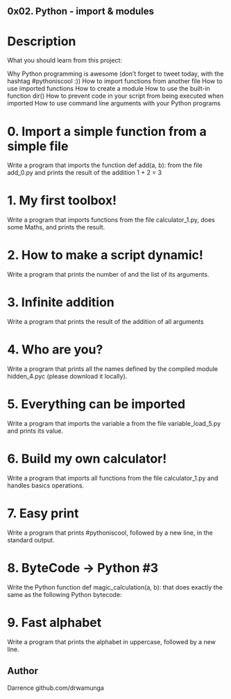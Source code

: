 ## 0x02. Python - import & modules
# Description
What you should learn from this project:

Why Python programming is awesome (don’t forget to tweet today, with the hashtag #pythoniscool :)) How to import functions from another file How to use imported functions How to create a module How to use the built-in function dir() How to prevent code in your script from being executed when imported How to use command line arguments with your Python programs

# 0. Import a simple function from a simple file
Write a program that imports the function def add(a, b): from the file add_0.py and prints the result of the addition 1 + 2 = 3
# 1. My first toolbox!
Write a program that imports functions from the file calculator_1.py, does some Maths, and prints the result.
# 2. How to make a script dynamic!
Write a program that prints the number of and the list of its arguments.
# 3. Infinite addition
Write a program that prints the result of the addition of all arguments
# 4. Who are you?
Write a program that prints all the names defined by the compiled module hidden_4.pyc (please download it locally).
# 5. Everything can be imported
Write a program that imports the variable a from the file variable_load_5.py and prints its value.
# 6. Build my own calculator!
Write a program that imports all functions from the file calculator_1.py and handles basics operations.
# 7. Easy print
Write a program that prints #pythoniscool, followed by a new line, in the standard output.
# 8. ByteCode -> Python #3
Write the Python function def magic_calculation(a, b): that does exactly the same as the following Python bytecode:
# 9. Fast alphabet
Write a program that prints the alphabet in uppercase, followed by a new line.
## Author
Darrence github.com/drwamunga
